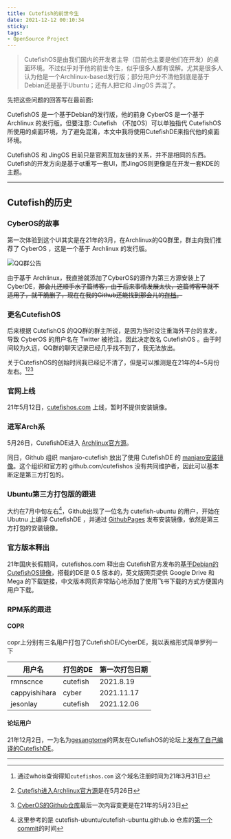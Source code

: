 ```yaml
---
title: Cutefish的前世今生
date: 2021-12-12 00:10:34
sticky:
tags:
- OpenSource Project
---
```


> CutefishOS是由我们国内的开发者主导（目前也主要是他们在开发）的桌面环境。不过似乎对于他的前世今生，似乎很多人都有误解。尤其是很多人认为他是一个Archlinux-based发行版；部分用户分不清他到底是基于Debian还是基于Ubuntu；还有人把它和 JingOS 弄混了。

先把这些问题的回答写在最前面: 

CutefishOS 是一个基于Debian的发行版，他的前身 CyberOS 是一个基于 Archlinux 的发行版。但要注意: Cutefish （不加OS）可以单独指代 CutefishOS 所使用的桌面环境，为了避免混淆，本文中我将使用CutefishDE来指代他的桌面环境。

CutefishOS 和 JingOS 目前只是官网互加友链的关系，并不是相同的东西。Cutefish的开发方向是基于qt重写一套UI，而JingOS则更像是在开发一套KDE的主题。

***

## Cutefish的历史

### CyberOS的故事

第一次体验到这个UI其实是在21年的3月，在Archlinux的QQ群里，群主向我们推荐了 CyberOS ，这是一个基于 Archlinux 的发行版。

![QQ群公告](https://cdn.zhullyb.top/uploads/2024/08/12/62f3cae911901.webp)

由于基于 Archlinux，我直接就添加了CyberOS的源作为第三方源安装上了CyberDE，~~那会儿还顺手水了篇博客，由于后来事情发展太快，这篇博客早就不适用了，就干脆删了，现在在我的Github还能找到那会儿的[存档](https://github.com/zhullyb/blog/blob/20210430/_posts/2021-03-21-install-cyber-desktop-on-your-archlinux.md)。~~

### 更名CutefishOS

后来根据 CutefishOS 的QQ群的群主所说，是因为当时没注重海外平台的宣发，导致 CyberOS 的用户名在 Twitter 被抢注，因此决定改名 CutefishOS 。由于时间较为久远，QQ群的聊天记录已经几乎找不到了，我无法放出。

关于CutefishOS的创始时间我已经记不清了，但是可以推测是在21年的4~5月份左右。[^1][^2][^3]

### 官网上线

21年5月12日，[cutefishos.com](https://cutefishos.com) 上线，暂时不提供安装镜像。

### 进军Arch系

5月26日，CutefishDE进入 [Archlinux官方源](https://archlinux.org/groups/x86_64/cutefish/)。

同日，Github 组织 manjaro-cutefish 放出了使用 CutefishDE 的 [manjaro安装镜像](https://github.com/manjaro-cutefish/download/releases)。这个组织和官方的 github.com/cutefishos 没有共同维护者，因此可以基本断定是第三方打包的。

### Ubuntu第三方打包版的跟进

大约在7月中旬左右[^4]，Github出现了一位名为 cutefish-ubuntu 的用户，开始在 Ubutnu 上编译 CutefishDE ，并通过 [GithubPages](https://cutefish-ubuntu.github.io/) 发布安装镜像，依然是第三方打包的安装镜像。

### 官方版本释出

21年国庆长假期间，cutefishos.com 释出由 Cutefish官方发布的[基于Debian的CutefishOS镜像](https://cutefishos.com/download)，搭载的DE是 0.5 版本的，英文版网页提供 Google Drive 和 Mega 的下载链接，中文版本网页非常贴心地添加了使用飞书下载的方式方便国内用户下载。

### RPM系的跟进

#### COPR

copr上分别有三名用户打包了CutefishDE/CyberDE，我以表格形式简单罗列一下

| 用户名        | 打包的DE | 第一次打包日期 |
| ------------- | -------- | -------------- |
| rmnscnce      | cutefish | 2021.8.19      |
| cappyishihara | cyber    | 2021.11.17     |
| jesonlay      | cutefish | 2021.12.06     |

#### 论坛用户

21年12月2日，一为名为[gesangtome](https://bbs.cutefishos.com/u/gesangtome)的网友在CutefishOS的论坛上[发布了自己编译的CutefishDE](https://bbs.cutefishos.com/d/331-fedoracutefish)。

***

[^1]: 通过whois查询得知`cutefishos.com` 这个域名注册时间为21年3月31日
[^2]: [Cutefish进入Archlinux官方源](https://github.com/archlinux/svntogit-community/commit/b92bb9ae8fd35178cdfebb6f56b55f20722aa7dd)是在5月26日
[^3]: [CyberOS的Github仓库](https://github.com/cyberos)最后一次内容变更是在21年的5月23日
[^4]: 这里参考的是 cutefish-ubuntu/cutefish-ubuntu.github.io 仓库的[第一个commit](https://github.com/cutefish-ubuntu/cutefish-ubuntu.github.io/commit/237a480992a74d8c75c1f4ec51511550ce97c64b)的时间
